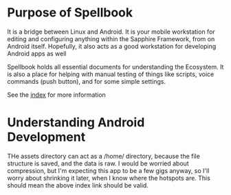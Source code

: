 # Purpose of Spellbook
It is a bridge between Linux and Android. It is your mobile workstation for editing and configuring anything within the Sapphire Framework, from on Android itself. Hopefully, it also acts as a good workstation for developing Android apps as well

Spellbook holds all essential documents for understanding the Ecosystem. It is also a place for helping with manual testing of things like scripts, voice commands (push button), and for some simple settings. 

See the [index](index.md) for more information

# Understanding Android Development
THe assets directory can act as a /home/ directory, because the file structure is saved, and the data is raw. I would be worried about compression, but I'm expecting this app to be a few gigs anyway, so I'll worry about shrinking it later, when I know where the hotspots are. This should mean the above index link should be valid.
